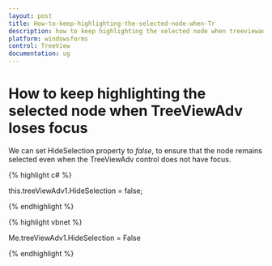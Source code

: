 ```yaml
---
layout: post
title: How-to-keep-highlighting-the-selected-node-when-Tr
description: how to keep highlighting the selected node when treeviewadv loses focus
platform: windowsforms
control: TreeView 
documentation: ug
---
```


# How to keep highlighting the selected node when TreeViewAdv loses focus

We can set HideSelection property to _false_, to ensure that the node remains selected even when the TreeViewAdv control does not have focus. 

{% highlight c# %}



this.treeViewAdv1.HideSelection = false;

{% endhighlight %}

{% highlight vbnet %}



Me.treeViewAdv1.HideSelection = False


{% endhighlight %}
